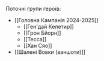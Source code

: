 
Поточні групи героїв: 
- [[Головна Кампанія 2024-2025]]
	- [[Ген'дай Келетир]]
	- [[Грон Бйорн]]
	- [[Тесса]]
	- [[Хан Сяо]]
- [[Шалені Вовки (ваншоти)]]